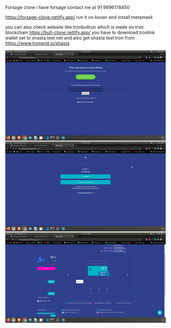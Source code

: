 Forsage clone 
i have forsage contact me at 91 9896178450 

https://forsage-clone.netlify.app/
run it on kovan and install metamask

you can also check website like tronbullrun which is made on tron blockchain https://bull-clone.netlify.app/ 
you have to download tronlink wallet set to shasta test net and also get shasta test tron from https://www.trongrid.io/shasta


<img src="https://raw.githubusercontent.com/samarth30/forsage/master/Screenshot%20from%202020-08-11%2009-09-26.png"/>

<img src="https://raw.githubusercontent.com/samarth30/forsage/master/Screenshot%20from%202020-08-11%2009-09-32.png"/>

<img src="https://raw.githubusercontent.com/samarth30/forsage/master/Screenshot%20from%202020-08-11%2009-10-17.png"/>
